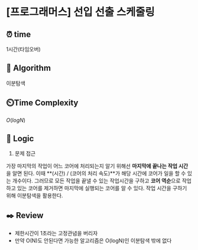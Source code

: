 # [프로그래머스] 선입 선출 스케줄링

## ⏰  **time**

1시간(타임오버)

## :pushpin: **Algorithm**

이분탐색

## ⏲️**Time Complexity**

$O(logN)$

## :round_pushpin: **Logic**
1. 문제 접근
   
가장 마지막의 작업이 어느 코어에 처리되는지 알기 위해선 **마지막에 끝나는 작업 시간**을 알면 된다.
이때 **(시간) / (코어의 처리 속도)**가 해당 시간에 코어가 일을 할 수 있는 개수이다.
그러므로 모든 작업을 끝낼 수 있는 작업시간을 구하고 **코어 역순**으로 작업하고 있는 코어를 제거하면 마지막에 실행되는 코어를 알 수 있다.
작업 시간을 구하기 위해 이분탐색을 활용한다.


## :black_nib: **Review**
- 제한시간이 1초라는 고정관념을 버리자
- 만약 O(N)도 안된다면 가능한 알고리즘은 O(logN)인 이분탐색 밖에 없다

